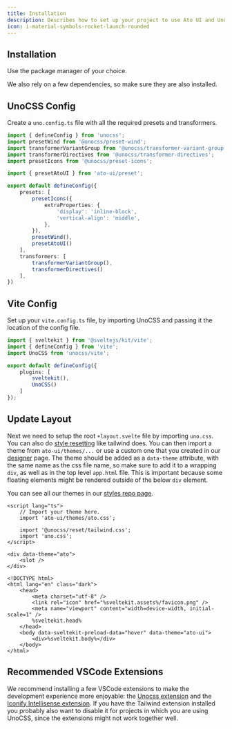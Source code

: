 ```yaml
---
title: Installation
description: Describes how to set up your project to use Ato UI and UnoCSS.
icon: i-material-symbols-rocket-launch-rounded
---
```


<script>
	import { InstallationTabs, DependenciesTabs, ConstructionBanner } from '$components';
</script>

## Installation

<ConstructionBanner />

Use the package manager of your choice.

<InstallationTabs />

We also rely on a few dependencies, so make sure they are also installed.

<DependenciesTabs />

## UnoCSS Config

Create a `uno.config.ts` file with all the required presets and transformers.

```typescript title="uno.config.ts"
import { defineConfig } from 'unocss';
import presetWind from '@unocss/preset-wind';
import transformerVariantGroup from '@unocss/transformer-variant-group';
import transformerDirectives from '@unocss/transformer-directives';
import presetIcons from '@unocss/preset-icons';

import { presetAtoUI } from 'ato-ui/preset';

export default defineConfig({
	presets: [
		presetIcons({
			extraProperties: {
				'display': 'inline-block',
				'vertical-align': 'middle',
			},
		}),
		presetWind(),
		presetAtoUI()
	],
	transformers: [
		transformerVariantGroup(),
		transformerDirectives()
	],
})
```

## Vite Config

Set up your `vite.config.ts` file, by importing UnoCSS and passing it the location of the config file.

```typescript title="vite.config.ts"
import { sveltekit } from '@sveltejs/kit/vite';
import { defineConfig } from 'vite';
import UnoCSS from 'unocss/vite';

export default defineConfig({
	plugins: [
		sveltekit(),
		UnoCSS()
	]
});
```

## Update Layout

Next we need to setup the root `+layout.svelte` file by importing `uno.css`. You can also do [style resetting](https://unocss.dev/guide/style-reset) like tailwind does. You can then import a theme from `ato-ui/themes/...` or use a custom one that you created in our [designer](/designer) page. The theme should be added as a `data-theme` attribute, with the same name as the css file name, so make sure to add it to a wrapping `div`, as well as in the top level `app.html` file. This is important because some floating elements might be rendered outside of the below `div` element. 

You can see all our themes in our [styles repo page](https://github.com/bennymi/ato-ui/tree/main/src/lib/styles/themes).

```svelte title="./src/routes/+layout.svelte" {3,9}
<script lang="ts">
	// Import your theme here.
	import 'ato-ui/themes/ato.css';

	import '@unocss/reset/tailwind.css';
	import 'uno.css';
</script>

<div data-theme="ato">
	<slot />	
</div>
```

```svelte /class="dark"/#prop /data-theme="ato-ui"/#prop title="./src/app.html"
<!DOCTYPE html>
<html lang="en" class="dark">
	<head>
		<meta charset="utf-8" />
		<link rel="icon" href="%sveltekit.assets%/favicon.png" />
		<meta name="viewport" content="width=device-width, initial-scale=1" />
		%sveltekit.head%
	</head>
	<body data-sveltekit-preload-data="hover" data-theme="ato-ui">
		<div>%sveltekit.body%</div>
	</body>
</html>

```

## Recommended VSCode Extensions

We recommend installing a few VSCode extensions to make the development experience more enjoyable: the [Unocss extension](https://marketplace.visualstudio.com/items?itemName=antfu.unocss) and the [Iconify Intellisense extension](https://marketplace.visualstudio.com/items?itemName=antfu.iconify). If you have the Tailwind extension installed you probably also want to disable it for projects in which you are using UnoCSS, since the extensions might not work together well.